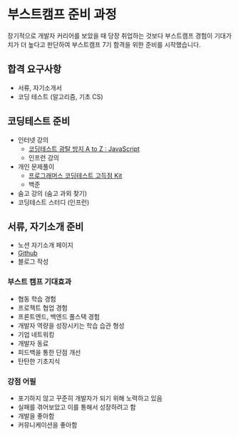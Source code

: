 # 부스트캠프 준비 과정

장기적으로 개발자 커리어를 보았을 때 당장 취업하는 것보다 부스트캠프 경험이 기대가치가 더 높다고 판단하여 부스트캠프 7기 함격을 위한 준비를 시작했습니다.

## 합격 요구사항

- 서류, 자기소개서
- 코딩 테스트 (알고리즘, 기초 CS)

## 코딩테스트 준비

- 인터넷 강의
  - [코딩테스트 광탈 방지 A to Z : JavaScript](./%EC%9D%B8%ED%84%B0%EB%84%B7%EA%B0%95%EC%9D%98/README.md)
  - 인프런 강의
- 개인 문제풀이
  - [프로그래머스 코딩테스트 고득점 Kit](./%EA%B0%9C%EC%9D%B8%EB%AC%B8%EC%A0%9C%ED%92%80%EC%9D%B4/README.md)
  - 백준
- 숨고 강의 (숨고 과외 찾기)
- 코딩테스트 스터디 (인프런)

## 서류, 자기소개 준비

- 노션 자기소개 페이지
- [Github](https://github.com/peppermintc)
- 블로그 작성

### 부스트 캠프 기대효과

- 협동 학습 경험
- 프로젝트 협업 경험
- 프론트엔드, 백엔드 풀스택 경험
- 개발자 역량을 성장시키는 학습 습관 형성
- 기업 네트워킹
- 개발자 동료
- 피드백을 통한 단점 개선
- 탄탄한 기초지식

### 강점 어필

- 포기하지 않고 꾸준히 개발자가 되기 위해 노력하고 있음
- 실패를 겪어보았고 이를 통해서 성장하려고 함
- 개발을 좋아함
- 커뮤니케이션을 좋아함
